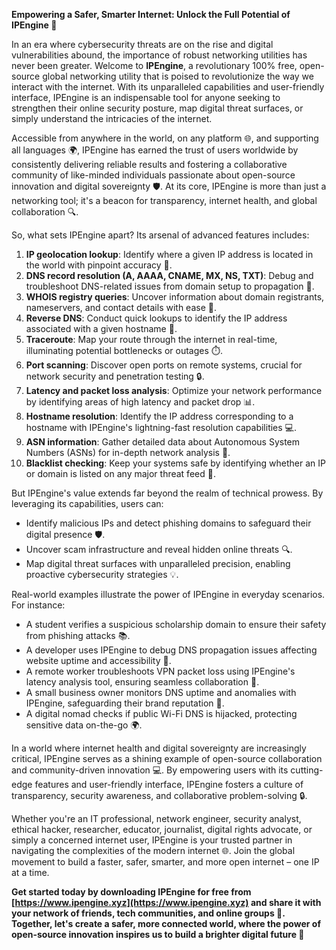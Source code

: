 **Empowering a Safer, Smarter Internet: Unlock the Full Potential of IPEngine 🚀**

In an era where cybersecurity threats are on the rise and digital vulnerabilities abound, the importance of robust networking utilities has never been greater. Welcome to **IPEngine**, a revolutionary 100% free, open-source global networking utility that is poised to revolutionize the way we interact with the internet. With its unparalleled capabilities and user-friendly interface, IPEngine is an indispensable tool for anyone seeking to strengthen their online security posture, map digital threat surfaces, or simply understand the intricacies of the internet. 

Accessible from anywhere in the world, on any platform 🌐, and supporting all languages 🌍, IPEngine has earned the trust of users worldwide by consistently delivering reliable results and fostering a collaborative community of like-minded individuals passionate about open-source innovation and digital sovereignty 🛡️. At its core, IPEngine is more than just a networking tool; it's a beacon for transparency, internet health, and global collaboration 🔍.

So, what sets IPEngine apart? Its arsenal of advanced features includes:

1.  **IP geolocation lookup**: Identify where a given IP address is located in the world with pinpoint accuracy 📍.
2.  **DNS record resolution (A, AAAA, CNAME, MX, NS, TXT)**: Debug and troubleshoot DNS-related issues from domain setup to propagation 👀.
3.  **WHOIS registry queries**: Uncover information about domain registrants, nameservers, and contact details with ease 📁.
4.  **Reverse DNS**: Conduct quick lookups to identify the IP address associated with a given hostname 🔎.
5.  **Traceroute**: Map your route through the internet in real-time, illuminating potential bottlenecks or outages ⏱️.
6.  **Port scanning**: Discover open ports on remote systems, crucial for network security and penetration testing 🔒.
7.  **Latency and packet loss analysis**: Optimize your network performance by identifying areas of high latency and packet drop 📊.
8.  **Hostname resolution**: Identify the IP address corresponding to a hostname with IPEngine's lightning-fast resolution capabilities 💻.
9.  **ASN information**: Gather detailed data about Autonomous System Numbers (ASNs) for in-depth network analysis 🔗.
10. **Blacklist checking**: Keep your systems safe by identifying whether an IP or domain is listed on any major threat feed 🚫.

But IPEngine's value extends far beyond the realm of technical prowess. By leveraging its capabilities, users can:

*   Identify malicious IPs and detect phishing domains to safeguard their digital presence 🛡️.
*   Uncover scam infrastructure and reveal hidden online threats 🔍.
*   Map digital threat surfaces with unparalleled precision, enabling proactive cybersecurity strategies 💡.

Real-world examples illustrate the power of IPEngine in everyday scenarios. For instance:

*   A student verifies a suspicious scholarship domain to ensure their safety from phishing attacks 📚.
*   A developer uses IPEngine to debug DNS propagation issues affecting website uptime and accessibility 🔌.
*   A remote worker troubleshoots VPN packet loss using IPEngine's latency analysis tool, ensuring seamless collaboration 👥.
*   A small business owner monitors DNS uptime and anomalies with IPEngine, safeguarding their brand reputation 🏢.
*   A digital nomad checks if public Wi-Fi DNS is hijacked, protecting sensitive data on-the-go 🌍.

In a world where internet health and digital sovereignty are increasingly critical, IPEngine serves as a shining example of open-source collaboration and community-driven innovation 💻. By empowering users with its cutting-edge features and user-friendly interface, IPEngine fosters a culture of transparency, security awareness, and collaborative problem-solving 🔒.

Whether you're an IT professional, network engineer, security analyst, ethical hacker, researcher, educator, journalist, digital rights advocate, or simply a concerned internet user, IPEngine is your trusted partner in navigating the complexities of the modern internet 🌐. Join the global movement to build a faster, safer, smarter, and more open internet – one IP at a time.

**Get started today by downloading IPEngine for free from [https://www.ipengine.xyz](https://www.ipengine.xyz) and share it with your network of friends, tech communities, and online groups 🔗. Together, let's create a safer, more connected world, where the power of open-source innovation inspires us to build a brighter digital future 🌟**